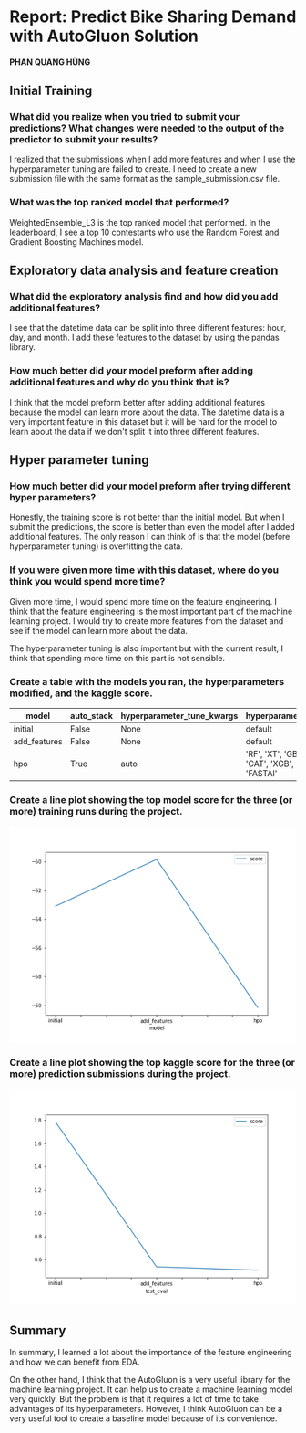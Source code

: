 # Report: Predict Bike Sharing Demand with AutoGluon Solution
#### PHAN QUANG HÙNG

## Initial Training
### What did you realize when you tried to submit your predictions? What changes were needed to the output of the predictor to submit your results?
I realized that the submissions when I add more features and when I use the hyperparameter tuning are failed to create. I need to create a new submission file with the same format as the sample_submission.csv file.

### What was the top ranked model that performed?
WeightedEnsemble_L3 is the top ranked model that performed. In the leaderboard, I see a top 10 contestants who use the Random Forest and Gradient Boosting Machines model.

## Exploratory data analysis and feature creation
### What did the exploratory analysis find and how did you add additional features?
I see that the datetime data can be split into three different features: hour, day, and month. I add these features to the dataset by using the pandas library.

### How much better did your model preform after adding additional features and why do you think that is?
I think that the model preform better after adding additional features because the model can learn more about the data. The datetime data is a very important feature in this dataset but it will be hard for the model to learn about the data if we don't split it into three different features.

## Hyper parameter tuning
### How much better did your model preform after trying different hyper parameters?
Honestly, the training score is not better than the initial model. But when I submit the predictions, the score is better than even the model after I added additional features. The only reason I can think of is that the model (before hyperparameter tuning) is overfitting the data.

### If you were given more time with this dataset, where do you think you would spend more time?
Given more time, I would spend more time on the feature engineering. I think that the feature engineering is the most important part of the machine learning project. I would try to create more features from the dataset and see if the model can learn more about the data.

The hyperparameter tuning is also important but with the current result, I think that spending more time on this part is not sensible.

### Create a table with the models you ran, the hyperparameters modified, and the kaggle score.
|model|auto_stack|hyperparameter_tune_kwargs|hyperparameters|score|
|--|--|--|--|--|
|initial|False|None|default|1.78625|
|add_features|False|None|default|0.53720|
|hpo|True|auto|'RF', 'XT', 'GBM', 'CAT', 'XGB', 'FASTAI'|0.50924|

### Create a line plot showing the top model score for the three (or more) training runs during the project.

![model_train_score.png](img/model_train_score.png)

### Create a line plot showing the top kaggle score for the three (or more) prediction submissions during the project.

![model_test_score.png](img/model_test_score.png)

## Summary
In summary, I learned a lot about the importance of the feature engineering and how we can benefit from EDA.

On the other hand, I think that the AutoGluon is a very useful library for the machine learning project. It can help us to create a machine learning model very quickly. But the problem is that it requires a lot of time to take advantages of its hyperparameters. However, I think AutoGluon can be a very useful tool to create a baseline model because of its convenience.